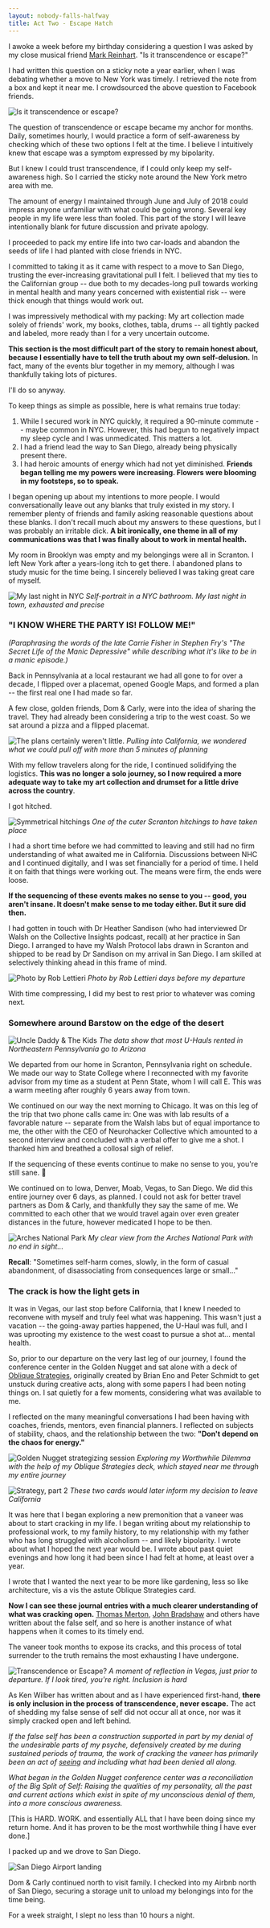 ```yaml
---
layout: nobody-falls-halfway	
title: Act Two - Escape Hatch
---
```


I awoke a week before my birthday considering a question I was asked by my close musical friend [Mark Reinhart](http://www.threepurerivers.com/). "Is it transcendence or escape?"

I had written this question on a sticky note a year earlier, when I was debating whether a move to New York was timely. I retrieved the note from a box and kept it near me. I crowdsourced the above question to Facebook friends.

![Is it transcendence or escape?](/assets/similar.png)

The question of transcendence or escape became my anchor for months. Daily, sometimes hourly, I would practice a form of self-awareness by checking which of these two options I felt at the time. I believe I intuitively knew that escape was a symptom expressed by my bipolarity. 

But I knew I could trust transcendence, if I could only keep my self-awareness high. So I carried the sticky note around the New York metro area with me.

The amount of energy I maintained through June and July of 2018 could impress anyone unfamiliar with what could be going wrong. Several key people in my life were less than fooled. This part of the story I will leave intentionally blank for future discussion and private apology. 

I proceeded to pack my entire life into two car-loads and abandon the seeds of life I had planted with close friends in NYC. 

I committed to taking it as it came with respect to a move to San Diego, trusting the ever-increasing gravitational pull I felt. I believed that my ties to the Californian group -- due both to my decades-long pull towards working in mental health and many years concerned with existential risk -- were thick enough that things would work out. 

I was impressively methodical with my packing: My art collection made solely of friends' work, my books, clothes, tabla, drums -- all tightly packed and labeled, more ready than I for a very uncertain outcome.

**This section is the most difficult part of the story to remain honest about, because I essentially have to tell the truth about my own self-delusion.** In fact, many of the events blur together in my memory, although I was thankfully taking lots of pictures. 

I'll do so anyway.

To keep things as simple as possible, here is what remains true today:

1. While I secured work in NYC quickly, it required a 90-minute commute -- maybe common in NYC. However, this had begun to negatively impact my sleep cycle and I was unmedicated. This matters a lot.
2. I had a friend lead the way to San Diego, already being physically present there.
3. I had heroic amounts of energy which had not yet diminished. **Friends began telling me my powers were increasing. Flowers were blooming in my footsteps, so to speak.**

I began opening up about my intentions to more people. I would conversationally leave out any blanks that truly existed in my story. I remember plenty of friends and family asking reasonable questions about these blanks. I don't recall much about my answers to these questions, but I was probably an irritable dick. **A bit ironically, one theme in all of my communications was that I was finally about to work in mental health.**

My room in Brooklyn was empty and my belongings were all in Scranton. I left New York after a years-long itch to get there. I abandoned plans to study music for the time being. I sincerely believed I was taking great care of myself.

![My last night in NYC](/assets/leaving.png)
_Self-portrait in a NYC bathroom. My last night in town, exhausted and precise_


### "I KNOW WHERE THE PARTY IS! FOLLOW ME!"

_(Paraphrasing the words of the late Carrie Fisher in Stephen Fry's "The Secret Life of the Manic Depressive" while describing what it's like to be in a manic episode.)_

Back in Pennsylvania at a local restaurant we had all gone to for over a decade, I flipped over a placemat, opened Google Maps, and formed a plan -- the first real one I had made so far. 

A few close, golden friends, Dom & Carly, were into the idea of sharing the travel. They had already been considering a trip to the west coast. So we sat around a pizza and a flipped placemat.

![The plans certainly weren't little.](/assets/plans.jpg)
_Pulling into California, we wondered what we could pull off with more than 5 minutes of planning_

With my fellow travelers along for the ride, I continued solidifying the logistics. **This was no longer a solo journey, so I now required a more adequate way to take my art collection and drumset for a little drive across the country**. 

I got hitched.

![Symmetrical hitchings](/assets/sym.png)
_One of the cuter Scranton hitchings to have taken place_

I had a short time before we had committed to leaving and still had no firm understanding of what awaited me in California. Discussions between NHC and I continued digitally, and I was set financially for a period of time. I held it on faith that things were working out. The means were firm, the ends were loose.

**If the sequencing of these events makes no sense to you -- good, you aren't insane. It doesn't make sense to me today either. But it sure did then.**

I had gotten in touch with Dr Heather Sandison (who had interviewed Dr Walsh on the Collective Insights podcast, recall) at her practice in San Diego. I arranged to have my Walsh Protocol labs drawn in Scranton and shipped to be read by Dr Sandison on my arrival in San Diego. I am skilled at selectively thinking ahead in this frame of mind.

![Photo by Rob Lettieri](/assets/robs.jpeg)
_Photo by Rob Lettieri days before my departure_

With time compressing, I did my best to rest prior to whatever was coming next. 

### Somewhere around Barstow on the edge of the desert

![Uncle Daddy & The Kids](/assets/bismarck.jpeg)
_The data show that most U-Hauls rented in Northeastern Pennsylvania go to Arizona_

We departed from our home in Scranton, Pennsylvania right on schedule. We made our way to State College where I reconnected with my favorite advisor from my time as a student at Penn State, whom I will call E. This was a warm meeting after roughly 6 years away from town.

We continued on our way the next morning to Chicago. It was on this leg of the trip that two phone calls came in: One was with lab results of a favorable nature -- separate from the Walsh labs but of equal importance to me, the other with the CEO of Neurohacker Collective which amounted to a second interview and concluded with a verbal offer to give me a shot. I thanked him and breathed a collosal sigh of relief.

If the sequencing of these events continue to make no sense to you, you're  still sane. 👏

We continued on to Iowa, Denver, Moab, Vegas, to San Diego. We did this entire journey over 6 days, as planned. I could not ask for better travel partners as Dom & Carly, and thankfully they say the same of me. We committed to each other that we would travel again over even greater distances in the future, however medicated I hope to be then.

![Arches National Park](/assets/arches.png)
_My clear view from the Arches National Park with no end in sight..._

**Recall**: "Sometimes self-harm comes, slowly, in the form of casual abandonment, of disassociating from consequences large or small..."

### The crack is how the light gets in

It was in Vegas, our last stop before California, that I knew I needed to reconvene with myself and truly feel what was happening. This wasn't just a vacation -- the going-away parties happened, the U-Haul was full, and I was uprooting my existence to the west coast to pursue a shot at... mental health. 

So, prior to our departure on the very last leg of our journey, I found the conference center in the Golden Nugget and sat alone with a deck of [Oblique Strategies](https://en.wikipedia.org/wiki/Oblique_Strategies), originally created by Brian Eno and Peter Schmidt to get unstuck during creative acts, along with some papers I had been noting things on. I sat quietly for a few moments, considering what was available to me.

I reflected on the many meaningful conversations I had been having with coaches, friends, mentors, even financial planners. I reflected on subjects of stability, chaos, and the relationship between the two: **"Don't depend on the chaos for energy."**

![Golden Nugget strategizing session](/assets/nugget.jpeg)
_Exploring my Worthwhile Dilemma with the help of my Oblique Strategies deck, which stayed near me through my entire journey_

![Strategy, part 2](/assets/nugget2.jpeg)
_These two cards would later inform my decision to leave California_

It was here that I began exploring a new premonition that a vaneer was about to start cracking in my life. I began writing about my relationship to professional work, to my family history, to my relationship with my father who has long struggled with alcoholism -- and likely bipolarity. I wrote about what I hoped the next year would be. I wrote about past quiet evenings and how long it had been since I had felt at home, at least over a year.

I wrote that I wanted the next year to be more like gardening, less so like architecture, vis a vis the astute Oblique Strategies card.

**Now I can see these journal entries with a much clearer understanding of what was cracking open.** [Thomas Merton](https://en.wikipedia.org/wiki/Thomas_Merton), [John Bradshaw](https://www.johnbradshaw.com/books/creating-love) and others have written about the false self, and so here is another instance of what happens when it comes to its timely end. 

The vaneer took months to expose its cracks, and this process of total surrender to the truth remains the most exhausting I have undergone.

![Transcendence or Escape?](/assets/mirror.png)
_A moment of reflection in Vegas, just prior to departure. If I look tired, you're right. Inclusion is hard_

As Ken Wilber has written about and as I have experienced first-hand, **there is only inclusion in the process of transcendence, never escape.** The act of shedding my false sense of self did not occur all at once, nor was it simply cracked open and left behind. 

*If the false self has been a construction supported in part by my denial of the undesirable parts of my psyche, defensively created by me during sustained periods of trauma, the work of cracking the vaneer has primarily been an act of [seeing](/seeing-and-suffering/) and including what had been denied all along.*

*What began in the Golden Nugget conference center was a reconciliation of the Big Split of Self: Raising the qualities of my personality, all the past and current actions which exist in spite of my unconscious denial of them, into a more conscious awareness.*

[This is HARD. WORK. and essentially ALL that I have been doing since my return home. And it has proven to be the most worthwhile thing I have ever done.]

I packed up and we drove to San Diego.

![San Diego Airport landing](/assets/landing.jpeg)

Dom & Carly continued north to visit family. I checked into my Airbnb north of San Diego, securing a storage unit to unload my belongings into for the time being. 

For a week straight, I slept no less than 10 hours a night.